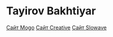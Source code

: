 # Tayirov Bakhtiyar


[Сайт Mogo](https://bakhtiyart.github.io/mogo "сайт на чистом css")
[Cайт Creative](https://bakhtiyart.github.io/creative "bootstrap grid")
[Сайт Slowave](https://bakhtiyart.github.io/slowave)
